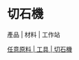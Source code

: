 # 切石機

產品 | 材料 | 工作站

[任意原料 | 工具 | 切石機](/zh_tw/recipes/stonecutting/any_material__tools__stonecutting.md)

